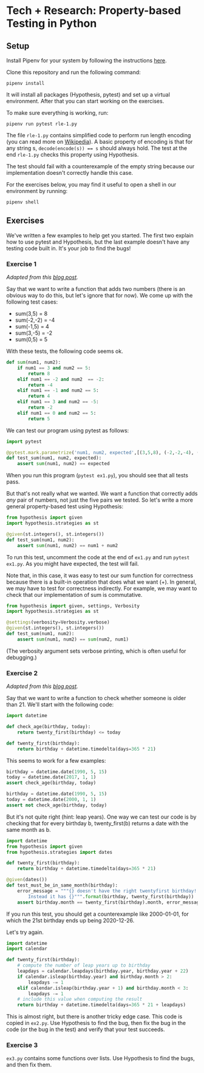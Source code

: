 # Tech + Research: Property-based Testing in Python

## Setup

Install Pipenv for your system by following the instructions [here](https://pipenv.kennethreitz.org/en/latest/install/#homebrew-installation-of-pipenv).

Clone this repository and run the following command:

```
pipenv install
```

It will install all packages (Hypothesis, pytest) and set up a virtual environment. After that you can start working on the exercises.

To make sure everything is working, run:

```
pipenv run pytest rle-1.py
```

The file `rle-1.py` contains simplified code to perform run length encoding (you can read more on [Wikipedia](https://en.wikipedia.org/wiki/Run-length_encoding)). A basic property of encoding is that for any string s, `decode(encode(s)) == s` should always hold. The test at the end `rle-1.py` checks this property using Hypothesis.

The test should fail with a counterexample of the empty string because our implementation doesn't correctly handle this case.

For the exercises below, you may find it useful to open a shell in our environment by running:

```
pipenv shell
```

## Exercises

We've written a few examples to help get you started. The first two explain how to use pytest and Hypothesis, but the last example doesn't have any testing code built in. It's your job to find the bugs!

### Exercise 1

*Adapted from this [blog post](https://www.freecodecamp.org/news/intro-to-property-based-testing-in-python-6321e0c2f8b/).*

Say that we want to write a function that adds two numbers (there is an obvious way to do this, but let's ignore that for now). We come up with the following test cases:
* sum(3,5) = 8
* sum(-2,-2) = -4
* sum(-1,5) = 4
* sum(3,-5) = -2
* sum(0,5) = 5

With these tests, the following code seems ok.
```python
def sum(num1, num2):
    if num1 == 3 and num2 == 5:
        return 8
    elif num1 == -2 and num2  == -2:
        return -4
    elif num1 == -1 and num2 == 5:
        return 4
    elif num1 == 3 and num2 == -5:
        return -2
    elif num1 == 0 and num2 == 5:
        return 5
```

We can test our program using pytest as follows:
```python
import pytest

@pytest.mark.parametrize('num1, num2, expected',[(3,5,8), (-2,-2,-4), (-1,5,4), (3,-5,-2), (0,5,5)])
def test_sum(num1, num2, expected):
    assert sum(num1, num2) == expected
```
When you run this program (`pytest ex1.py`), you should see that all tests pass.

But that's not really what we wanted. We want a function that correctly adds *any* pair of numbers, not just the five pairs we tested. So let's write a more general property-based test using Hypothesis:
```python
from hypothesis import given
import hypothesis.strategies as st

@given(st.integers(), st.integers())
def test_sum(num1, num2):
    assert sum(num1, num2) == num1 + num2
```
To run this test, uncomment the code at the end of `ex1.py` and run `pytest ex1.py`. As you might have expected, the test will fail.

Note that, in this case, it was easy to test our sum function for correctness because there is a built-in operation that does what we want (+). In general, we may have to test for correctness indirectly. For example, we may want to check that our implementation of sum is commutative.
```python
from hypothesis import given, settings, Verbosity
import hypothesis.strategies as st

@settings(verbosity=Verbosity.verbose)
@given(st.integers(), st.integers())
def test_sum(num1, num2):    
    assert sum(num1, num2) == sum(num2, num1)
```
(The verbosity argument sets verbose printing, which is often useful for debugging.)

### Exercise 2

*Adapted from this [blog post](https://medium.com/russell-duhon/property-based-testing-from-scratch-in-python-bb1a8b56daf6).*

Say that we want to write a function to check whether someone is older than 21. We'll start with the following code:
```python
import datetime

def check_age(birthday, today):
    return twenty_first(birthday) <= today

def twenty_first(birthday):
    return birthday + datetime.timedelta(days=365 * 21)
```

This seems to work for a few examples:
```python
birthday = datetime.date(1990, 5, 15)
today = datetime.date(2017, 1, 1)
assert check_age(birthday, today)

birthday = datetime.date(1990, 5, 15)
today = datetime.date(2000, 1, 1)
assert not check_age(birthday, today)
```

But it's not quite right (hint: leap years). One way we can test our code is by checking that for every birthday b, twenty_first(b) returns a date with the same month as b.
```python
import datetime
from hypothesis import given
from hypothesis.strategies import dates

def twenty_first(birthday):
    return birthday + datetime.timedelta(days=365 * 21)

@given(dates())
def test_must_be_in_same_month(birthday):
    error_message = """{} doesn't have the right twentyfirst birthday!
        Instead it has {}""".format(birthday, twenty_first(birthday))
    assert birthday.month == twenty_first(birthday).month, error_message
```

If you run this test, you should get a counterexample like 2000-01-01, for which the 21st birthday ends up being 2020-12-26.

Let's try again.
```python
import datetime
import calendar

def twenty_first(birthday):
    # compute the number of leap years up to birthday
    leapdays = calendar.leapdays(birthday.year, birthday.year + 22)
    if calendar.isleap(birthday.year) and birthday.month > 2:
        leapdays -= 1
    elif calendar.isleap(birthday.year + 1) and birthday.month < 3:
        leapdays -= 1
    # include this value when computing the result
    return birthday + datetime.timedelta(days=365 * 21 + leapdays)
```

This is almost right, but there is another tricky edge case. This code is copied in `ex2.py`. Use Hypothesis to find the bug, then fix the bug in the code (or the bug in the test) and verify that your test succeeds.

### Exercise 3

`ex3.py` contains some functions over lists. Use Hypothesis to find the bugs, and then fix them.

